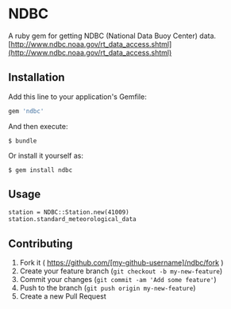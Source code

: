 # NDBC

A ruby gem for getting NDBC (National Data Buoy Center) data.
[http://www.ndbc.noaa.gov/rt_data_access.shtml](http://www.ndbc.noaa.gov/rt_data_access.shtml)

## Installation

Add this line to your application's Gemfile:

```ruby
gem 'ndbc'
```

And then execute:

    $ bundle

Or install it yourself as:

    $ gem install ndbc

## Usage

```
station = NDBC::Station.new(41009)
station.standard_meteorological_data
```

## Contributing

1. Fork it ( https://github.com/[my-github-username]/ndbc/fork )
2. Create your feature branch (`git checkout -b my-new-feature`)
3. Commit your changes (`git commit -am 'Add some feature'`)
4. Push to the branch (`git push origin my-new-feature`)
5. Create a new Pull Request
